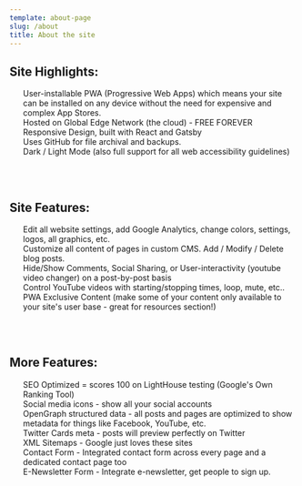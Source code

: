 ```yaml
---
template: about-page
slug: /about
title: About the site
---
```


<h2 style="font-size:150%">Site Highlights:</h2>
          
<ul className="featurelist" style="list-style-type:none">
<li>User-installable PWA (Progressive Web Apps) which means your site can be installed on any device without the need for expensive and complex App Stores.</li>
<li>Hosted on Global Edge Network (the cloud) - FREE FOREVER</li>
<!-- <li>FREE - 100GB/Mo Bandwidth</li>
<li>FREE - 100 Site Form Submits per Mo</li>
<li>FREE Secured Socket Layer (SSL) Cert (https://)</li>
<li>Customizable with your own domain name</li> -->
<li>Responsive Design, built with React and Gatsby</li>
<li>Uses GitHub for file archival and backups.</li>
<li>Dark / Light Mode (also full support for all web accessibility guidelines)</li>

</ul>
<br />
<br />

<h2 style="font-size:150%">Site Features:</h2>

<ul className="featurelist" style="list-style-type:none">
<li>Edit all website settings, add Google Analytics, change colors, settings, logos, all graphics, etc.</li>

<li>Customize all content of pages in custom CMS. Add / Modify / Delete blog posts.</li>


<li>Hide/Show Comments, Social Sharing, or User-interactivity (youtube video changer) on a post-by-post basis</li>

<li>Control YouTube videos with starting/stopping times, loop, mute, etc..</li>

<li>PWA Exclusive Content (make some of your content only available to your site's user base - great for resources section!)</li>

<!-- <li>Drop Timers - Easily create your own Drops. Make posts appear when your NFT drops. Just add the drop date and time</li> -->

<!-- <li>Auction Timers - Make posts disappear when your auction expires</li> -->

</ul>
<br />
<br />

<h2 style="font-size:150%">More Features:</h2>
        <ul className="featurelist" style="list-style-type:none">
        

<li>SEO Optimized = scores 100 on LightHouse testing (Google's Own Ranking Tool)</li>

<li>Social media icons - show all your social accounts</li>

<li>OpenGraph structured data - all posts and pages are optimized to show metadata for things like Facebook, YouTube, etc.</li>

<li>Twitter Cards meta - posts will preview perfectly on Twitter</li>

<li>XML Sitemaps - Google just loves these sites</li>

<li>Contact Form - Integrated contact form across every page and a dedicated contact page too</li>

<li>E-Newsletter Form - Integrate e-newsletter, get people to sign up.</li>
</ul>